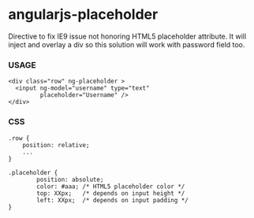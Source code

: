 angularjs-placeholder
=====================

Directive to fix IE9 issue not honoring HTML5 placeholder attribute. 
It will inject and overlay a div so this solution will work with password field too.


### USAGE

    <div class="row" ng-placeholder >
      <input ng-model="username" type="text"
             placeholder="Username" />
    </div>

### CSS

    .row {
        position: relative;
        ...
    }
    
    .placeholder {
            position: absolute;
            color: #aaa; /* HTML5 placeholder color */
            top: XXpx;   /* depends on input height */
            left: XXpx;  /* depends on input padding */
    }
